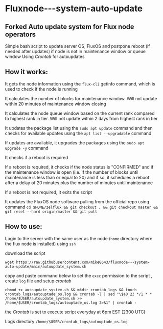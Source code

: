 # Fluxnode---system-auto-update
## Forked Auto update system for Flux node operators

Simple bash script to update server OS, FluxOS and postpone reboot (if needed after updates) if node is not in maintenance window or queue window
Using *Crontab* for autoupdates

## How it works:

It gets the node information using the `flux-cli` getinfo command, which is used to check if the node is running

It calculates the number of blocks for maintenance window. Will not update within 20 minutes of maintenance window closing

It calculates the node queue window based on the current rank compared to highest rank in tier. Will not update within 2 days from highest rank in tier

It updates the package list using the `sudo apt update` command and then checks for available updates using the `apt list --upgradable` command

If updates are available, it upgrades the packages using the `sudo apt upgrade -y` command

It checks if a reboot is required 

If a reboot is required, it checks if the node status is "CONFIRMED" and if the maintenance window is open (i.e. if the number of blocks until maintenance is less than or equal to 20) and if so, it schedules a reboot after a delay of 20 minutes plus the number of minutes until maintenance 

If a reboot is not required, it exits the script

It updates the FluxOS node software pulling from the official repo using command `cd $HOME/zelflux && git checkout . && git checkout master && git reset --hard origin/master && git pull`

## How to use:

Login to the server with the same user as the node (`home` directory where the flux node is installed) using   `ssh` 

download the script 
```
wget https://raw.githubusercontent.com/mike8643/fluxnode---system-auto-update/main/autoupdate_system.sh
```

copy and paste command below to set the `exec` permission to the script , create `log` file and setup *crontab*
```
chmod +x autoupdate_system.sh && mkdir crontab_logs && touch crontab_logs/autouptade_os.log && crontab -l | sed "\$a0 23 */1 * * /home/$USER/autoupdate_system.sh >> /home/$USER/crontab_logs/autouptade_os.log 2>&1" | crontab -
```

the *Crontab* is set to execute script everyday at 6pm EST (2300 UTC)

Logs directory `/home/$USER/crontab_logs/autouptade_os.log`


   


